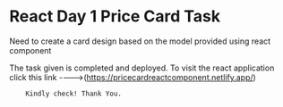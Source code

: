 # React Day 1 Price Card Task

Need to create a card design based on the model provided using react component 

The task given is completed and deployed. To visit the react application click this link ---->(https://pricecardreactcomponent.netlify.app/)


        Kindly check! Thank You.

